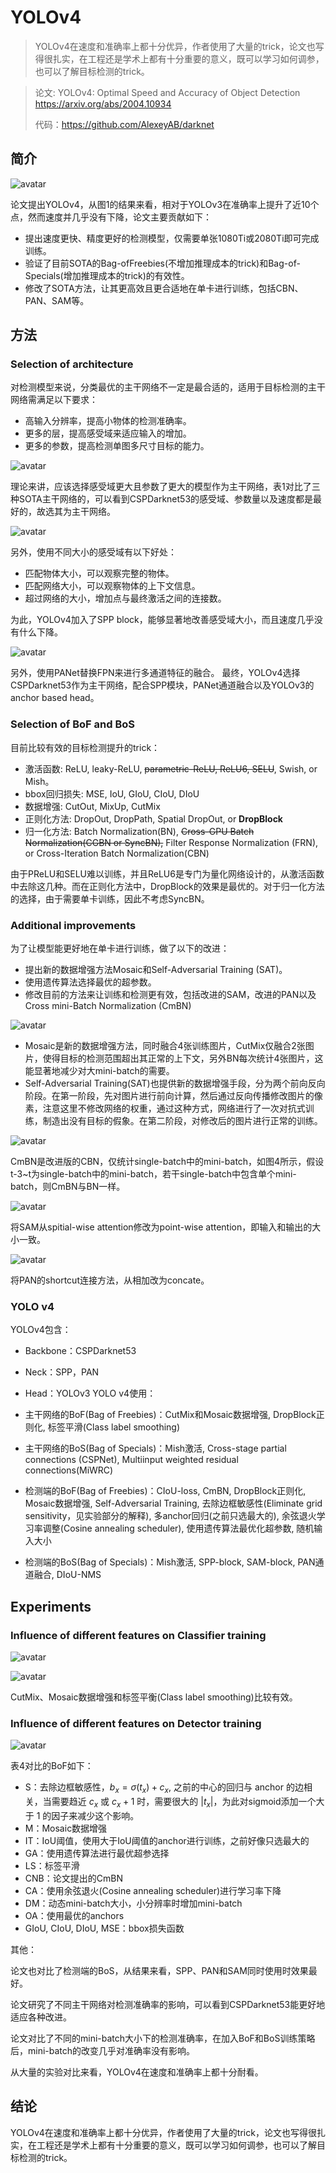 # YOLOv4

> YOLOv4在速度和准确率上都十分优异，作者使用了大量的trick，论文也写得很扎实，在工程还是学术上都有十分重要的意义，既可以学习如何调参，也可以了解目标检测的trick。

> 论文: YOLOv4: Optimal Speed and Accuracy of Object Detection <https://arxiv.org/abs/2004.10934>
>
> 代码：<https://github.com/AlexeyAB/darknet>

## 简介

![avatar](../image/YOLOv4-1.jpg)

论文提出YOLOv4，从图1的结果来看，相对于YOLOv3在准确率上提升了近10个点，然而速度并几乎没有下降，论文主要贡献如下：

- 提出速度更快、精度更好的检测模型，仅需要单张1080Ti或2080Ti即可完成训练。
- 验证了目前SOTA的Bag-ofFreebies(不增加推理成本的trick)和Bag-of-Specials(增加推理成本的trick)的有效性。
- 修改了SOTA方法，让其更高效且更合适地在单卡进行训练，包括CBN、PAN、SAM等。

## 方法

### Selection of architecture

对检测模型来说，分类最优的主干网络不一定是最合适的，适用于目标检测的主干网络需满足以下要求：

- 高输入分辨率，提高小物体的检测准确率。
- 更多的层，提高感受域来适应输入的增加。
- 更多的参数，提高检测单图多尺寸目标的能力。

![avatar](../image/YOLOv4-2.jpg)

理论来讲，应该选择感受域更大且参数了更大的模型作为主干网络，表1对比了三种SOTA主干网络的，可以看到CSPDarknet53的感受域、参数量以及速度都是最好的，故选其为主干网络。

![avatar](../image/YOLOv4-3.jpg)

另外，使用不同大小的感受域有以下好处：

- 匹配物体大小，可以观察完整的物体。
- 匹配网络大小，可以观察物体的上下文信息。
- 超过网络的大小，增加点与最终激活之间的连接数。

为此，YOLOv4加入了SPP block，能够显著地改善感受域大小，而且速度几乎没有什么下降。

![avatar](../image/YOLOv4-4.jpg)

另外，使用PANet替换FPN来进行多通道特征的融合。
最终，YOLOv4选择CSPDarknet53作为主干网络，配合SPP模块，PANet通道融合以及YOLOv3的anchor based head。

### Selection of BoF and BoS

目前比较有效的目标检测提升的trick：

- 激活函数: ReLU, leaky-ReLU, ~~parametric-ReLU, ReLU6, SELU~~, Swish, or Mish。
- bbox回归损失: MSE, IoU, GIoU, CIoU, DIoU
- 数据增强: CutOut, MixUp, CutMix
- 正则化方法: DropOut, DropPath, Spatial DropOut, or **DropBlock**
- 归一化方法: Batch Normalization(BN), ~~Cross-GPU Batch Normalization(CGBN or SyncBN),~~ Filter Response Normalization (FRN), or Cross-Iteration Batch Normalization(CBN)

由于PReLU和SELU难以训练，并且ReLU6是专门为量化网络设计的，从激活函数中去除这几种。而在正则化方法中，DropBlock的效果是最优的。对于归一化方法的选择，由于需要单卡训练，因此不考虑SyncBN。

### Additional improvements

为了让模型能更好地在单卡进行训练，做了以下的改进：

- 提出新的数据增强方法Mosaic和Self-Adversarial Training (SAT)。
- 使用遗传算法选择最优的超参数。
- 修改目前的方法来让训练和检测更有效，包括改进的SAM，改进的PAN以及 Cross mini-Batch Normalization (CmBN)

![avatar](../image/YOLOv4-5.jpg)

- Mosaic是新的数据增强方法，同时融合4张训练图片，CutMix仅融合2张图片，使得目标的检测范围超出其正常的上下文，另外BN每次统计4张图片，这能显著地减少对大mini-batch的需要。
- Self-Adversarial Training(SAT)也提供新的数据增强手段，分为两个前向反向阶段。在第一阶段，先对图片进行前向计算，然后通过反向传播修改图片的像素，注意这里不修改网络的权重，通过这种方式，网络进行了一次对抗式训练，制造出没有目标的假象。在第二阶段，对修改后的图片进行正常的训练。

![avatar](../image/YOLOv4-6.jpg)

CmBN是改进版的CBN，仅统计single-batch中的mini-batch，如图4所示，假设t-3~t为single-batch中的mini-batch，若干single-batch中包含单个mini-batch，则CmBN与BN一样。

![avatar](../image/YOLOv4-7.jpg)

将SAM从spitial-wise attention修改为point-wise attention，即输入和输出的大小一致。

![avatar](../image/YOLOv4-8.jpg)

将PAN的shortcut连接方法，从相加改为concate。

### YOLO v4

YOLOv4包含：

- Backbone：CSPDarknet53
- Neck：SPP，PAN
- Head：YOLOv3
YOLO v4使用：

- 主干网络的BoF(Bag of Freebies)：CutMix和Mosaic数据增强, DropBlock正则化, 标签平滑(Class label smoothing)
- 主干网络的BoS(Bag of Specials)：Mish激活, Cross-stage partial connections (CSPNet), Multiinput weighted residual connections(MiWRC)
- 检测端的BoF(Bag of Freebies)：CIoU-loss, CmBN, DropBlock正则化, Mosaic数据增强, Self-Adversarial Training, 去除边框敏感性(Eliminate grid sensitivity，见实验部分的解释), 多anchor回归(之前只选最大的), 余弦退火学习率调整(Cosine annealing scheduler), 使用遗传算法最优化超参数, 随机输入大小
- 检测端的BoS(Bag of Specials)：Mish激活, SPP-block, SAM-block, PAN通道融合, DIoU-NMS

## Experiments

### Influence of different features on Classifier training

![avatar](../image/YOLOv4-9.jpg)

![avatar](../image/YOLOv4-10.jpg)

CutMix、Mosaic数据增强和标签平衡(Class label smoothing)比较有效。

### Influence of different features on Detector training

![avatar](../image/YOLOv4-11.jpg)

表4对比的BoF如下：

- S：去除边框敏感性，$b_x = \sigma(t_x) + c_x$, 之前的中心的回归与 anchor 的边相关，当需要趋近 $c_x$ 或 $c_x + 1$ 时，需要很大的 $|t_x|$，为此对sigmoid添加一个大于 1 的因子来减少这个影响。
- M：Mosaic数据增强
- IT：IoU阈值，使用大于IoU阈值的anchor进行训练，之前好像只选最大的
- GA：使用遗传算法进行最优超参选择
- LS：标签平滑
- CNB：论文提出的CmBN
- CA：使用余弦退火(Cosine annealing scheduler)进行学习率下降
- DM：动态mini-batch大小，小分辨率时增加mini-batch
- OA：使用最优的anchors
- GIoU, CIoU, DIoU, MSE：bbox损失函数

其他：

论文也对比了检测端的BoS，从结果来看，SPP、PAN和SAM同时使用时效果最好。

论文研究了不同主干网络对检测准确率的影响，可以看到CSPDarknet53能更好地适应各种改进。

论文对比了不同的mini-batch大小下的检测准确率，在加入BoF和BoS训练策略后，mini-batch的改变几乎对准确率没有影响。

从大量的实验对比来看，YOLOv4在速度和准确率上都十分耐看。

## 结论

YOLOv4在速度和准确率上都十分优异，作者使用了大量的trick，论文也写得很扎实，在工程还是学术上都有十分重要的意义，既可以学习如何调参，也可以了解目标检测的trick。